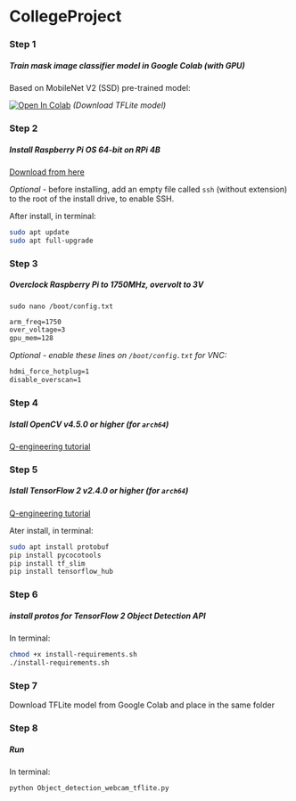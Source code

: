 # CollegeProject

### Step 1
##### Train mask image classifier model in Google Colab (with GPU)
Based on MobileNet V2 (SSD) pre-trained model:

[![Open In Colab](https://colab.research.google.com/assets/colab-badge.svg)](https://colab.research.google.com/drive/1x3a_JSMoKCcjiKo2UGFiot2A4JVBdYar?usp=sharing) *(Download TFLite model)*

### Step 2
##### Install Raspberry Pi OS 64-bit on RPi 4B

[Download from here](https://downloads.raspberrypi.org/raspios_arm64/images/)

*Optional -* before installing, add an empty file called `ssh` (without extension) to the root of the install drive, to enable SSH.

After install, in terminal:

```bash
sudo apt update
sudo apt full-upgrade
```

### Step 3
##### Overclock Raspberry Pi to 1750MHz, overvolt to 3V

`sudo nano /boot/config.txt`

```txt
arm_freq=1750
over_voltage=3
gpu_mem=128
```

*Optional - enable these lines on `/boot/config.txt` for VNC:*

```txt
hdmi_force_hotplug=1
disable_overscan=1
```

### Step 4
##### Istall OpenCV v4.5.0 or higher (for `arch64`)

[Q-engineering tutorial](https://qengineering.eu/install-opencv-4.5-on-raspberry-64-os.html)

### Step 5
##### Istall TensorFlow 2 v2.4.0 or higher (for `arch64`)

[Q-engineering tutorial](https://qengineering.eu/install-tensorflow-2.4.0-on-raspberry-64-os.html)

Ater install, in terminal:

```bash
sudo apt install protobuf
pip install pycocotools
pip install tf_slim
pip install tensorflow_hub
```
### Step 6
##### install protos for TensorFlow 2 Object Detection API

In terminal:

```bash
chmod +x install-requirements.sh
./install-requirements.sh
```

### Step 7
Download TFLite model from Google Colab and place in the same folder

### Step 8
##### Run

In terminal:

```bash
python Object_detection_webcam_tflite.py
```
